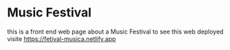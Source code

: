 # Music Festival
this is a front end web page about a Music Festival
to see this web deployed  visite https://fetival-musica.netlify.app
